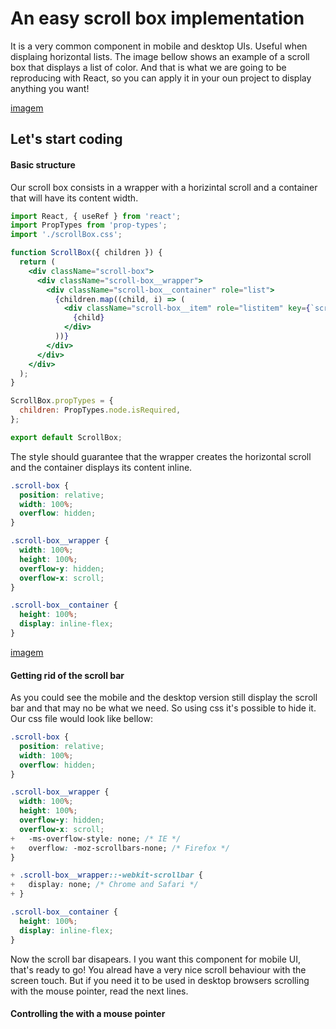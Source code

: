 # An easy scroll box implementation

It is a very common component in mobile and desktop UIs. Useful when displaing horizontal lists. The image bellow shows an example of a scroll box that displays a list of color. And that is what we are going to be reproducing with React, so you can apply it in your oun project to display anything you want!

[imagem](imagem)

## Let's start coding
#### Basic structure
Our scroll box consists in a wrapper with a horizintal scroll and a container that will have its content width.

```jsx
import React, { useRef } from 'react';
import PropTypes from 'prop-types';
import './scrollBox.css';

function ScrollBox({ children }) {
  return (
    <div className="scroll-box">
      <div className="scroll-box__wrapper">
        <div className="scroll-box__container" role="list">
          {children.map((child, i) => (
            <div className="scroll-box__item" role="listitem" key={`scroll-box-item-${i}`}>
              {child}
            </div>
          ))}
        </div>
      </div>
    </div>
  );
}

ScrollBox.propTypes = {
  children: PropTypes.node.isRequired,
};

export default ScrollBox;
```

The style should guarantee that the wrapper creates the horizontal scroll and the container displays its content inline.

```css
.scroll-box {
  position: relative;
  width: 100%;
  overflow: hidden;
}

.scroll-box__wrapper {
  width: 100%;
  height: 100%;
  overflow-y: hidden;
  overflow-x: scroll;
}

.scroll-box__container {
  height: 100%;
  display: inline-flex;
}
```
[imagem](imagem)

#### Getting rid of the scroll bar

As you could see the mobile and the desktop version still display the scroll bar and that may no be what we need. So using css it's possible to hide it. Our css file would look like bellow:

```css
.scroll-box {
  position: relative;
  width: 100%;
  overflow: hidden;
}

.scroll-box__wrapper {
  width: 100%;
  height: 100%;
  overflow-y: hidden;
  overflow-x: scroll;
+   -ms-overflow-style: none; /* IE */
+   overflow: -moz-scrollbars-none; /* Firefox */
}

+ .scroll-box__wrapper::-webkit-scrollbar {
+   display: none; /* Chrome and Safari */
+ }

.scroll-box__container {
  height: 100%;
  display: inline-flex;
}
```

Now the scroll bar disapears. I you want this component for mobile UI, that's ready to go! You alread have a very nice scroll behaviour with the screen touch. But if you need it to be used in desktop browsers scrolling with the mouse pointer, read the next lines. 

#### Controlling the with a mouse pointer


